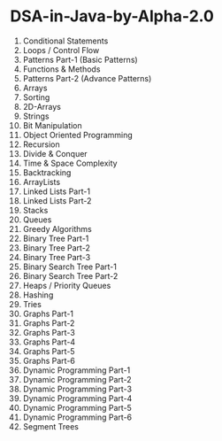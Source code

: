 # DSA-in-Java-by-Alpha-2.0

1. Conditional Statements
2. Loops / Control Flow
3. Patterns Part-1 (Basic Patterns)
4. Functions & Methods
5. Patterns Part-2 (Advance Patterns)
6. Arrays
7. Sorting
8. 2D-Arrays
9. Strings
10. Bit Manipulation
11. Object Oriented Programming
12. Recursion
13. Divide & Conquer
14. Time & Space Complexity
15. Backtracking
16. ArrayLists
17. Linked Lists Part-1
18. Linked Lists Part-2
19. Stacks
20. Queues
21. Greedy Algorithms
22. Binary Tree Part-1
23. Binary Tree Part-2
24. Binary Tree Part-3
25. Binary Search Tree Part-1
26. Binary Search Tree Part-2
27. Heaps / Priority Queues
28. Hashing
29. Tries
30. Graphs Part-1
31. Graphs Part-2
32. Graphs Part-3
33. Graphs Part-4
34. Graphs Part-5
35. Graphs Part-6
36. Dynamic Programming Part-1
37. Dynamic Programming Part-2
38. Dynamic Programming Part-3
39. Dynamic Programming Part-4
40. Dynamic Programming Part-5
41. Dynamic Programming Part-6
42. Segment Trees

